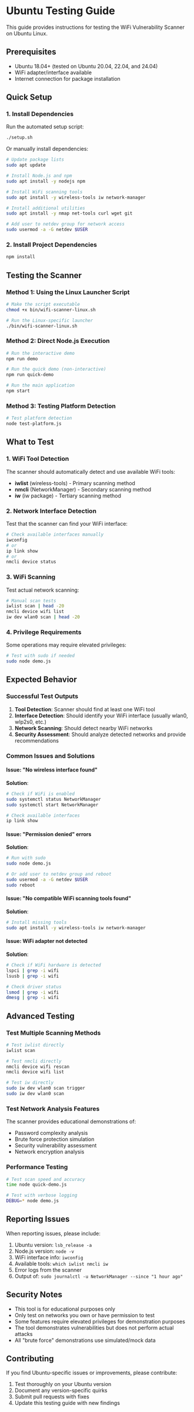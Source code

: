 # Ubuntu Testing Guide

This guide provides instructions for testing the WiFi Vulnerability Scanner on Ubuntu Linux.

## Prerequisites

- Ubuntu 18.04+ (tested on Ubuntu 20.04, 22.04, and 24.04)
- WiFi adapter/interface available
- Internet connection for package installation

## Quick Setup

### 1. Install Dependencies

Run the automated setup script:
```bash
./setup.sh
```

Or manually install dependencies:
```bash
# Update package lists
sudo apt update

# Install Node.js and npm
sudo apt install -y nodejs npm

# Install WiFi scanning tools
sudo apt install -y wireless-tools iw network-manager

# Install additional utilities
sudo apt install -y nmap net-tools curl wget git

# Add user to netdev group for network access
sudo usermod -a -G netdev $USER
```

### 2. Install Project Dependencies

```bash
npm install
```

## Testing the Scanner

### Method 1: Using the Linux Launcher Script

```bash
# Make the script executable
chmod +x bin/wifi-scanner-linux.sh

# Run the Linux-specific launcher
./bin/wifi-scanner-linux.sh
```

### Method 2: Direct Node.js Execution

```bash
# Run the interactive demo
npm run demo

# Run the quick demo (non-interactive)
npm run quick-demo

# Run the main application
npm start
```

### Method 3: Testing Platform Detection

```bash
# Test platform detection
node test-platform.js
```

## What to Test

### 1. WiFi Tool Detection
The scanner should automatically detect and use available WiFi tools:
- **iwlist** (wireless-tools) - Primary scanning method
- **nmcli** (NetworkManager) - Secondary scanning method  
- **iw** (iw package) - Tertiary scanning method

### 2. Network Interface Detection
Test that the scanner can find your WiFi interface:
```bash
# Check available interfaces manually
iwconfig
# or
ip link show
# or
nmcli device status
```

### 3. WiFi Scanning
Test actual network scanning:
```bash
# Manual scan tests
iwlist scan | head -20
nmcli device wifi list
iw dev wlan0 scan | head -20
```

### 4. Privilege Requirements
Some operations may require elevated privileges:
```bash
# Test with sudo if needed
sudo node demo.js
```

## Expected Behavior

### Successful Test Outputs

1. **Tool Detection**: Scanner should find at least one WiFi tool
2. **Interface Detection**: Should identify your WiFi interface (usually wlan0, wlp2s0, etc.)
3. **Network Scanning**: Should detect nearby WiFi networks
4. **Security Assessment**: Should analyze detected networks and provide recommendations

### Common Issues and Solutions

#### Issue: "No wireless interface found"
**Solution**: 
```bash
# Check if WiFi is enabled
sudo systemctl status NetworkManager
sudo systemctl start NetworkManager

# Check available interfaces
ip link show
```

#### Issue: "Permission denied" errors
**Solution**:
```bash
# Run with sudo
sudo node demo.js

# Or add user to netdev group and reboot
sudo usermod -a -G netdev $USER
sudo reboot
```

#### Issue: "No compatible WiFi scanning tools found"
**Solution**:
```bash
# Install missing tools
sudo apt install -y wireless-tools iw network-manager
```

#### Issue: WiFi adapter not detected
**Solution**:
```bash
# Check if WiFi hardware is detected
lspci | grep -i wifi
lsusb | grep -i wifi

# Check driver status
lsmod | grep -i wifi
dmesg | grep -i wifi
```

## Advanced Testing

### Test Multiple Scanning Methods

```bash
# Test iwlist directly
iwlist scan

# Test nmcli directly  
nmcli device wifi rescan
nmcli device wifi list

# Test iw directly
sudo iw dev wlan0 scan trigger
sudo iw dev wlan0 scan
```

### Test Network Analysis Features

The scanner provides educational demonstrations of:
- Password complexity analysis
- Brute force protection simulation
- Security vulnerability assessment
- Network encryption analysis

### Performance Testing

```bash
# Test scan speed and accuracy
time node quick-demo.js

# Test with verbose logging
DEBUG=* node demo.js
```

## Reporting Issues

When reporting issues, please include:

1. Ubuntu version: `lsb_release -a`
2. Node.js version: `node -v`
3. WiFi interface info: `iwconfig`
4. Available tools: `which iwlist nmcli iw`
5. Error logs from the scanner
6. Output of: `sudo journalctl -u NetworkManager --since "1 hour ago"`

## Security Notes

- This tool is for educational purposes only
- Only test on networks you own or have permission to test
- Some features require elevated privileges for demonstration purposes
- The tool demonstrates vulnerabilities but does not perform actual attacks
- All "brute force" demonstrations use simulated/mock data

## Contributing

If you find Ubuntu-specific issues or improvements, please contribute:
1. Test thoroughly on your Ubuntu version
2. Document any version-specific quirks
3. Submit pull requests with fixes
4. Update this testing guide with new findings

